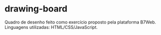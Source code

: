 # drawing-board
Quadro de desenho feito como exercício proposto pela plataforma B7Web. Linguagens utilizadas: HTML/CSS/JavaScript.
